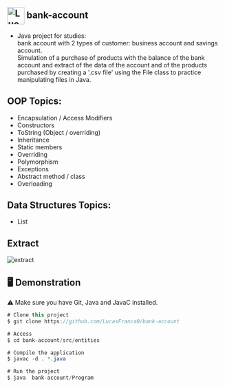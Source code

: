 ## <img align="center" alt="Lucas-Java" height="40" width="40" src="https://cdn.jsdelivr.net/gh/devicons/devicon/icons/java/java-original.svg" /> bank-account  

- Java project for studies:<br> bank account with 2 types of customer: business account and savings account. <br> Simulation of a purchase of products with the balance of the bank account and extract of the data of the account and of the products purchased by creating a '.csv file' using the File class to practice manipulating files in Java.


## OOP Topics:
 - Encapsulation / Access Modifiers
 - Constructors
 - ToString (Object / overriding)
 - Inheritance
 - Static members
 - Overriding
 - Polymorphism
 - Exceptions
 - Abstract method / class
 - Overloading

## Data Structures Topics:
 - List
 
 ## Extract
 
 ![extract](https://user-images.githubusercontent.com/111810585/216228987-6c395cd3-e8cb-4734-aa42-fb2c9518e200.png)


## 🖥️ Demonstration

⚠️ Make sure you have Git, Java and JavaC installed.

```java
# Clone this project
$ git clone https://github.com/LucasFranca0/bank-account

# Access
$ cd bank-account/src/entities

# Compile the application
$ javac -d . *.java

# Run the project
$ java  bank-account/Program
```

